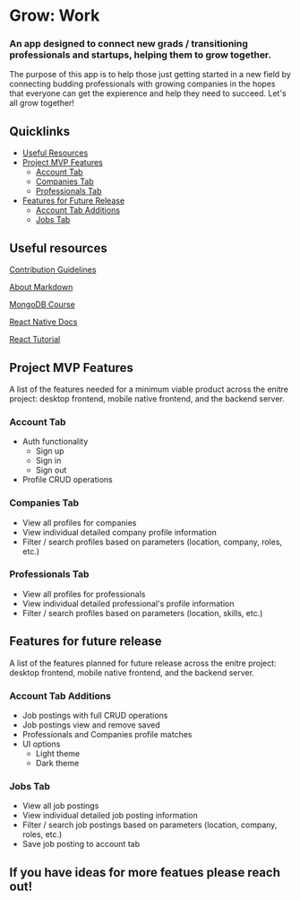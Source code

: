 # Grow: Work

### An app designed to connect new grads / transitioning professionals and startups, helping them to grow together.

The purpose of this app is to help those just getting started in a new field by connecting budding professionals with growing companies in the hopes that everyone can get the expierence and help they need to succeed. Let's all grow together!

## Quicklinks

* [Useful Resources](#useful-resources)
* [Project MVP Features](#project-mvp-features)
    * [Account Tab](#account-tab)
    * [Companies Tab](#companies-tab)
    * [Professionals Tab](#professionals-tab)
* [Features for Future Release](#features-for-future-release)
    * [Account Tab Additions](#account-tab-additions)
    * [Jobs Tab](#jobs-tab)

## Useful resources

[Contribution Guidelines](https://github.com/Grow-Work/.github/blob/main/GENERAL-CONTRIBUTING.md)

[About Markdown](https://docs.github.com/github/writing-on-github/getting-started-with-writing-and-formatting-on-github/basic-writing-and-formatting-syntax)

[MongoDB Course](https://university.mongodb.com/learning_paths/developer)

[React Native Docs](https://reactnative.dev/docs/getting-started)

[React Tutorial](https://reactjs.org/tutorial/tutorial.html)

## Project MVP Features

A list of the features needed for a minimum viable product across the enitre project: desktop frontend, mobile native frontend, and the backend server.

### Account Tab

* Auth functionality
    * Sign up
    * Sign in
    * Sign out
* Profile CRUD operations

### Companies Tab

* View all profiles for companies
* View individual detailed company profile information
* Filter / search profiles based on parameters (location, company, roles, etc.)

### Professionals Tab

* View all profiles for professionals
* View individual detailed professional's profile information
* Filter / search profiles based on parameters (location, skills, etc.)

## Features for future release

A list of the features planned for future release across the enitre project: desktop frontend, mobile native frontend, and the backend server.

### Account Tab Additions

* Job postings with full CRUD operations
* Job postings view and remove saved
* Professionals and Companies profile matches
* UI options
    * Light theme
    * Dark theme

### Jobs Tab

* View all job postings
* View individual detailed job posting information
* Filter / search job postings based on parameters (location, company, roles, etc.)
* Save job posting to account tab

## If you have ideas for more featues please reach out!





